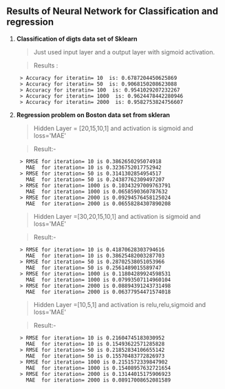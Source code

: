 ## Results of Neural Network for Classification and regression

1. **Classification of digts data set of Sklearn**
    
    > Just used input layer and a output layer with sigmoid activation. 

    > Results : 

        > Accuracy for iteratin= 10  is: 0.6787204450625869
        > Accuracy for iteratin= 50  is: 0.9068150208623088
        > Accuracy for iteratin= 100  is: 0.9541029207232267
        > Accuracy for iteratin= 1000  is: 0.9624478442280946
        > Accuracy for iteratin= 2000  is: 0.9582753824756607

2. **Regression problem on Boston data set from skleran**

    > Hidden Layer = [20,15,10,1] and activation is sigmoid and loss='MAE'

    > Result:- 

        > RMSE for iteration= 10 is 0.3862650295074918
          MAE  for iteration= 10 is 0.3236752017752942
        > RMSE for iteration= 50 is 0.3141302854954517
          MAE  for iteration= 50 is 0.24387762309497207
        > RMSE for iteration= 1000 is 0.10343297009763791
          MAE  for iteration= 1000 is 0.0658590360787632
        > RMSE for iteration= 2000 is 0.09294576458125024
          MAE  for iteration= 2000 is 0.06558284307890208

    > Hidden Layer =[30,20,15,10,1] and activation is sigmoid and loss='MAE'

    > Result:-      

        > RMSE for iteration= 10 is 0.41870628303794616
          MAE  for iteration= 10 is 0.38625482003287703
        > RMSE for iteration= 50 is 0.28702538051053966
          MAE  for iteration= 50 is 0.2561489015589747
        > RMSE for iteration= 1000 is 0.11804289924598531
          MAE  for iteration= 1000 is 0.07993507114960104
        > RMSE for iteration= 2000 is 0.08894391243731498
          MAE  for iteration= 2000 is 0.06377954471574018

    > Hidden Layer =[10,5,1] and activation is relu,relu,sigmoid and loss='MAE'

    > Result:- 

        > RMSE for iteration= 10 is 0.21604745183030952
          MAE  for iteration= 10 is 0.15493622571285828
        > RMSE for iteration= 50 is 0.21852834106655142
          MAE  for iteration= 50 is 0.15570483772826973
        > RMSE for iteration= 1000 is 0.2151572339847902
          MAE  for iteration= 1000 is 0.15408957632721654
        > RMSE for iteration= 2000 is 0.13144015175906923
          MAE  for iteration= 2000 is 0.08917008652081589      